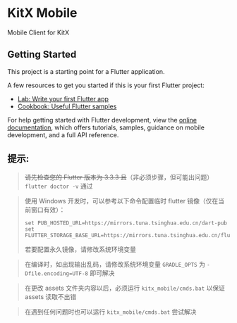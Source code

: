# KitX Mobile

Mobile Client for KitX

## Getting Started

This project is a starting point for a Flutter application.

A few resources to get you started if this is your first Flutter project:

- [Lab: Write your first Flutter app](https://docs.flutter.dev/get-started/codelab)
- [Cookbook: Useful Flutter samples](https://docs.flutter.dev/cookbook)

For help getting started with Flutter development, view the
[online documentation](https://docs.flutter.dev/), which offers tutorials,
samples, guidance on mobile development, and a full API reference.

## 提示:

> ~~请先检查您的 Flutter 版本为 3.3.3 且~~（非必须步骤，但可能出问题） `flutter doctor -v` 通过

> 使用 Windows 开发时，可以参考以下命令配置临时 flutter 镜像（仅在当前窗口有效）：
> ```
> set PUB_HOSTED_URL=https://mirrors.tuna.tsinghua.edu.cn/dart-pub
> set FLUTTER_STORAGE_BASE_URL=https://mirrors.tuna.tsinghua.edu.cn/flutter
> ```
> 若要配置永久镜像，请修改系统环境变量

> 在编译时，如出现输出乱码，请修改系统环境变量 `GRADLE_OPTS` 为 `-Dfile.encoding=UTF-8` 即可解决

> 在更改 assets 文件夹内容以后，必须运行 `kitx_mobile/cmds.bat` 以保证 assets 读取不出错

> 在遇到任何问题时也可以运行 `kitx_mobile/cmds.bat` 尝试解决
